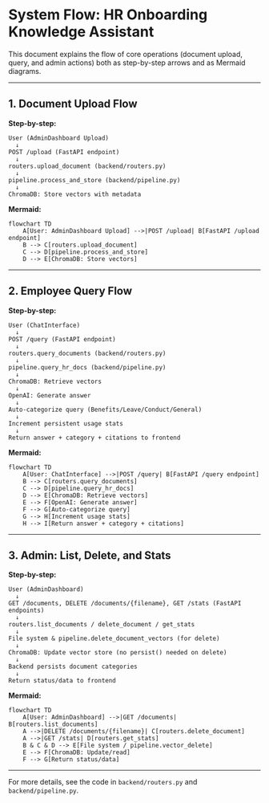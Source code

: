 # System Flow: HR Onboarding Knowledge Assistant

This document explains the flow of core operations (document upload, query, and admin actions) both as step-by-step arrows and as Mermaid diagrams.

---

## 1. Document Upload Flow

**Step-by-step:**

```
User (AdminDashboard Upload) 
  ↓
POST /upload (FastAPI endpoint)
  ↓
routers.upload_document (backend/routers.py)
  ↓
pipeline.process_and_store (backend/pipeline.py)
  ↓
ChromaDB: Store vectors with metadata
```

**Mermaid:**
```mermaid
flowchart TD
    A[User: AdminDashboard Upload] -->|POST /upload| B[FastAPI /upload endpoint]
    B --> C[routers.upload_document]
    C --> D[pipeline.process_and_store]
    D --> E[ChromaDB: Store vectors]
```

---

## 2. Employee Query Flow

**Step-by-step:**

```
User (ChatInterface) 
  ↓
POST /query (FastAPI endpoint)
  ↓
routers.query_documents (backend/routers.py)
  ↓
pipeline.query_hr_docs (backend/pipeline.py)
  ↓
ChromaDB: Retrieve vectors
  ↓
OpenAI: Generate answer
  ↓
Auto-categorize query (Benefits/Leave/Conduct/General)
  ↓
Increment persistent usage stats
  ↓
Return answer + category + citations to frontend
```

**Mermaid:**
```mermaid
flowchart TD
    A[User: ChatInterface] -->|POST /query| B[FastAPI /query endpoint]
    B --> C[routers.query_documents]
    C --> D[pipeline.query_hr_docs]
    D --> E[ChromaDB: Retrieve vectors]
    E --> F[OpenAI: Generate answer]
    F --> G[Auto-categorize query]
    G --> H[Increment usage stats]
    H --> I[Return answer + category + citations]
```

---

## 3. Admin: List, Delete, and Stats

**Step-by-step:**

```
User (AdminDashboard)
  ↓
GET /documents, DELETE /documents/{filename}, GET /stats (FastAPI endpoints)
  ↓
routers.list_documents / delete_document / get_stats
  ↓
File system & pipeline.delete_document_vectors (for delete)
  ↓
ChromaDB: Update vector store (no persist() needed on delete)
  ↓
Backend persists document categories
  ↓
Return status/data to frontend
```

**Mermaid:**
```mermaid
flowchart TD
    A[User: AdminDashboard] -->|GET /documents| B[routers.list_documents]
    A -->|DELETE /documents/{filename}| C[routers.delete_document]
    A -->|GET /stats| D[routers.get_stats]
    B & C & D --> E[File system / pipeline.vector_delete]
    E --> F[ChromaDB: Update/read]
    F --> G[Return status/data]
```

---

For more details, see the code in `backend/routers.py` and `backend/pipeline.py`.
